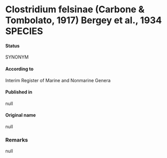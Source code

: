 # Clostridium felsinae (Carbone & Tombolato, 1917) Bergey et al., 1934 SPECIES

#### Status
SYNONYM

#### According to
Interim Register of Marine and Nonmarine Genera

#### Published in
null

#### Original name
null

### Remarks
null
